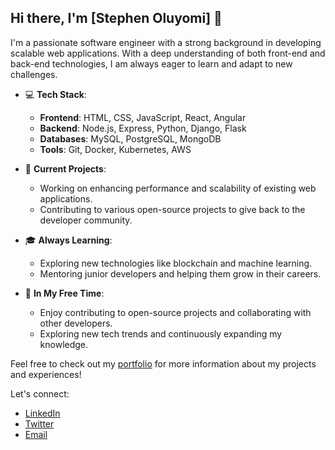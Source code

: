<!--
- 👋 Hi, I’m @stephen-lakes
- 👀 I’m interested in building cool softwares and apps
- 🌱 I’m currently learning React
- 💞️ I’m looking to collaborate on any web development project
- 📫 How to reach me: you can reach me through my email @ste.oluyomi@gmail.com
-->
<!---
stephen-lakes/stephen-lakes is a ✨ special ✨ repository because its `README.md` (this file) appears on your GitHub profile.
You can click the Preview link to take a look at your changes.
--->
## Hi there, I'm [Stephen Oluyomi] 👋 

I'm a passionate software engineer with a strong background in developing scalable web applications. With a deep understanding of both front-end and back-end technologies, I am always eager to learn and adapt to new challenges.

- 💻 **Tech Stack**: 
  - **Frontend**: HTML, CSS, JavaScript, React, Angular
  - **Backend**: Node.js, Express, Python, Django, Flask
  - **Databases**: MySQL, PostgreSQL, MongoDB
  - **Tools**: Git, Docker, Kubernetes, AWS

- 🚀 **Current Projects**:
  - Working on enhancing performance and scalability of existing web applications.
  - Contributing to various open-source projects to give back to the developer community.

- 🎓 **Always Learning**:
  - Exploring new technologies like blockchain and machine learning.
  - Mentoring junior developers and helping them grow in their careers.

- 🌱 **In My Free Time**:
  - Enjoy contributing to open-source projects and collaborating with other developers.
  - Exploring new tech trends and continuously expanding my knowledge.

Feel free to check out my [portfolio](https://stephen-lakes.github.io/) for more information about my projects and experiences!

Let's connect:
- [LinkedIn](https://www.linkedin.com/in/stephenoluyomi/)
- [Twitter](https://twitter.com/StephenOluyomi)
- [Email](mailto:ste.oluyomi@gmail.com)
